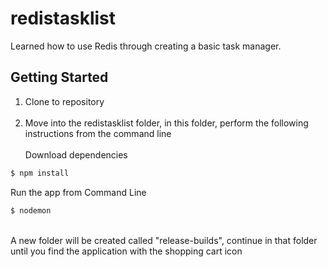 # redistasklist

Learned how to use Redis through creating a basic task manager.

## Getting Started
1. Clone to repository
<br><br>
2. Move into the redistasklist folder, in this folder, perform the following instructions from the command line
<br><br>
Download dependencies
```sh
$ npm install
```

Run the app from Command Line
```sh
$ nodemon
```

<br>
A new folder will be created called "release-builds", continue in that folder until you find the application with the shopping cart icon 

